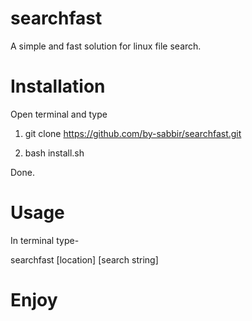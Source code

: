 # searchfast
A simple and fast solution for linux file search.
# Installation
Open terminal and type

1) git clone https://github.com/by-sabbir/searchfast.git

2) bash install.sh

Done. 

# Usage
In terminal type- 

searchfast [location] [search string]

# Enjoy
